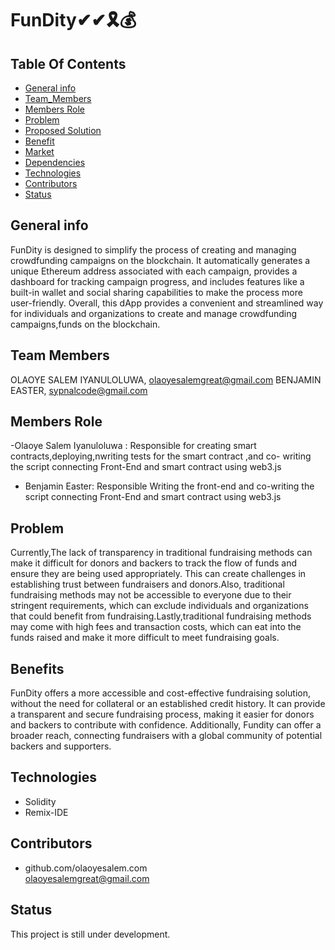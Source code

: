 # FunDity✔✔🎗💰

## **Table Of Contents**


* [General info](#general-info)
* [Team_Members](#Team-Members)
*  [Members Role](#Members-Role)
* [Problem](#Problem)
* [Proposed Solution](#proposed-solution)
* [Benefit](#Benenfit)
* [Market](#Market)
* [Dependencies](#Dependencies)
* [Technologies](#technologies)
* [Contributors](#contributors)
* [Status](#status)




## General info

FunDity is designed to simplify the process of creating and managing crowdfunding campaigns on the blockchain. It automatically generates a unique Ethereum address associated with each campaign, provides a dashboard for tracking campaign progress, and includes features like a built-in wallet and social sharing capabilities to make the process more user-friendly. Overall, this dApp provides a convenient and streamlined way for individuals and organizations to create and manage crowdfunding campaigns,funds on the blockchain.

## Team Members
OLAOYE SALEM IYANULOLUWA, olaoyesalemgreat@gmail.com
BENJAMIN EASTER, sypnalcode@gmail.com

## Members Role

-Olaoye Salem Iyanuloluwa : Responsible for creating smart contracts,deploying,nwriting tests for the smart contract ,and co- writing the script connecting Front-End and smart contract  using web3.js
- Benjamin Easter: Responsible Writing the front-end and co-writing the script connecting Front-End and smart contract  using web3.js

## Problem
Currently,The lack of transparency in traditional fundraising methods can make it difficult for donors and backers to track the flow of funds and ensure they are being used appropriately. This can create challenges in establishing trust between fundraisers and donors.Also, traditional fundraising methods may not be accessible to everyone due to their stringent requirements, which can exclude individuals and organizations that could benefit from fundraising.Lastly,traditional fundraising methods may come with high fees and transaction costs, which can eat into the funds raised and make it more difficult to meet fundraising goals.

## Benefits
FunDity offers a more accessible and cost-effective fundraising solution, without the need for collateral or an established credit history. It can provide a transparent and secure fundraising process, making it easier for donors and backers to contribute with confidence. Additionally, Fundity can offer a broader reach, connecting fundraisers with a global community of potential backers and supporters.

## Technologies
* Solidity
* Remix-IDE



## Contributors

* github.com/olaoyesalem.com
<br>  olaoyesalemgreat@gmail.com



## Status
This project is still under development.





